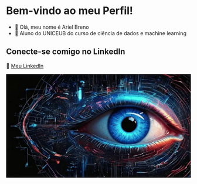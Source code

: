  # Bem-vindo ao meu Perfil! 

- 👋 Olá, meu nome é Ariel Breno
- 🏫 Aluno do UNICEUB do curso de ciência de dados e machine learning 



 ## Conecte-se comigo no LinkedIn
🔗 [Meu LinkedIn](https://www.linkedin.com/in/arielbreno)


<div align="center">
  <img src="https://raw.githubusercontent.com/ariel380/ariel380/main/06-57-07-12_512.webp" alt="Meu GIF">
</div>

<!---
ariel380/ariel380 is a ✨ special ✨ repository because its `README.md` (this file) appears on your GitHub profile.
You can click the Preview link to take a look at your changes.
--->
